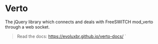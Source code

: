 # Verto

The jQuery library which connects and deals with FreeSWITCH mod_verto through a web socket.

> Read the docs: https://evoluxbr.github.io/verto-docs/
`
